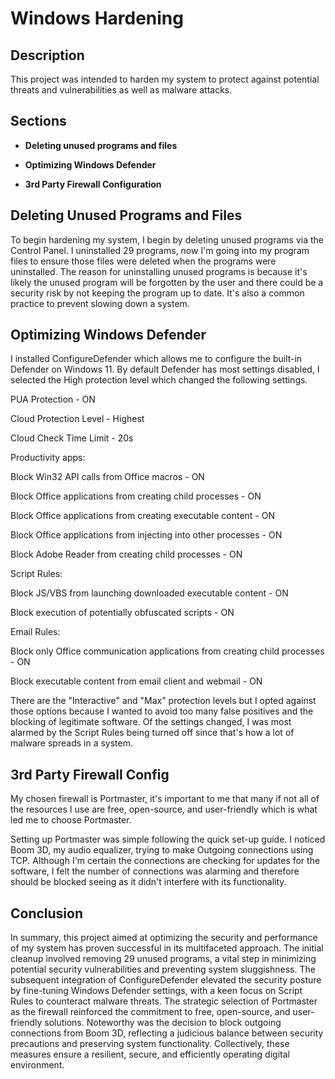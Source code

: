 <h1>Windows Hardening</h1>

<h2>Description</h2>
This project was intended to harden my system to protect against potential threats and vulnerabilities as well as malware attacks.
<br />

<h2>Sections</h2>

  - <b>Deleting unused programs and files</b>
  
  - <b>Optimizing Windows Defender</b>
    
  - <b>3rd Party Firewall Configuration</b>

<h2>Deleting Unused Programs and Files</h2>

To begin hardening my system, I begin by deleting unused programs via the Control Panel. I uninstalled 29 programs, now I'm going into my program files to ensure those files were deleted when the programs were uninstalled. The reason for uninstalling unused programs is because it's likely the unused program will be forgotten by the user and there could be a security risk by not keeping the program up to date. It's also a common practice to prevent slowing down a system.
<br />

<h2>Optimizing Windows Defender</h2>

I installed ConfigureDefender which allows me to configure the built-in Defender on Windows 11. By default Defender has most settings disabled, I selected the High protection level which changed the following settings. 

PUA Protection - ON

Cloud Protection Level - Highest

Cloud Check Time Limit - 20s

Productivity apps:

Block Win32 API calls from Office macros - ON

Block Office applications from creating child processes - ON

Block Office applications from creating executable content - ON

Block Office applications from injecting into other processes - ON

Block Adobe Reader from creating child processes - ON

Script Rules:

Block JS/VBS from launching downloaded executable content - ON

Block execution of potentially obfuscated scripts - ON

Email Rules:

Block only Office communication applications from creating child processes - ON

Block executable content from email client and webmail - ON

There are the "Interactive" and "Max" protection levels but I opted against those options because I wanted to avoid too many false positives and the blocking of legitimate software. Of the settings changed, I was most alarmed by the Script Rules being turned off since that's how a lot of malware spreads in a system.
<br />

<h2>3rd Party Firewall Config</h2>

My chosen firewall is Portmaster, it's important to  me that many if not all of the resources I use are free, open-source, and user-friendly which is what led me to choose Portmaster. 

Setting up Portmaster was simple following the quick set-up guide. I noticed Boom 3D, my audio equalizer, trying to make Outgoing connections using TCP. Although I'm certain the connections are checking for updates for the software, I felt the number of connections was alarming and therefore should be blocked seeing as it didn't interfere with its functionality. 
<br />

<h2>Conclusion</h2>
In summary, this project aimed at optimizing the security and performance of my system has proven successful in its multifaceted approach. The initial cleanup involved removing 29 unused programs, a vital step in minimizing potential security vulnerabilities and preventing system sluggishness. The subsequent integration of ConfigureDefender elevated the security posture by fine-tuning Windows Defender settings, with a keen focus on Script Rules to counteract malware threats. The strategic selection of Portmaster as the firewall reinforced the commitment to free, open-source, and user-friendly solutions. Noteworthy was the decision to block outgoing connections from Boom 3D, reflecting a judicious balance between security precautions and preserving system functionality. Collectively, these measures ensure a resilient, secure, and efficiently operating digital environment.
